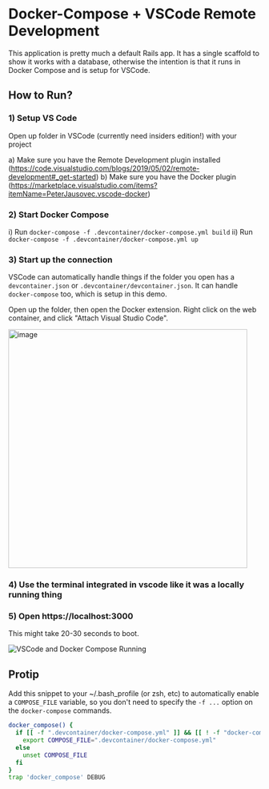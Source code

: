 # Docker-Compose + VSCode Remote Development

This application is pretty much a default Rails app. It has a single scaffold to show it works with a database, otherwise the intention is that it runs in Docker Compose and is setup for VSCode.

## How to Run?


### 1) Setup VS Code

Open up folder in VSCode (currently need insiders edition!) with your project

a) Make sure you have the Remote Development plugin installed (https://code.visualstudio.com/blogs/2019/05/02/remote-development#_get-started)
b) Make sure you have the Docker plugin (https://marketplace.visualstudio.com/items?itemName=PeterJausovec.vscode-docker)

### 2) Start Docker Compose

i) Run `docker-compose -f .devcontainer/docker-compose.yml build`
ii)  Run `docker-compose -f .devcontainer/docker-compose.yml up`

### 3) Start up the connection

VSCode can automatically handle things if the folder you open has a `devcontainer.json` or `.devcontainer/devcontainer.json`. It can handle `docker-compose` too, which is setup in this demo.

Open up the folder, then open the Docker extension. Right click on the web container, and click "Attach Visual Studio Code".

<img width="477" alt="image" src="https://user-images.githubusercontent.com/3074765/57165178-5ba3f480-6dc4-11e9-810c-78d5a5425b81.png"> 

### 4) Use the terminal integrated in vscode like it was a locally running thing

### 5) Open https://localhost:3000

This might take 20-30 seconds to boot.

![VSCode and Docker Compose Running](https://user-images.githubusercontent.com/3074765/57165728-f224e580-6dc5-11e9-8489-1ae602dc7196.png)

## Protip

Add this snippet to your ~/.bash_profile (or zsh, etc) to automatically enable a `COMPOSE_FILE` variable, so you don't need to specify the `-f ...` option on the `docker-compose` commands.

```bash
docker_compose() {
  if [[ -f ".devcontainer/docker-compose.yml" ]] && [[ ! -f "docker-compose.yml" ]]; then
    export COMPOSE_FILE=".devcontainer/docker-compose.yml"
  else
    unset COMPOSE_FILE
  fi
}
trap 'docker_compose' DEBUG
```
